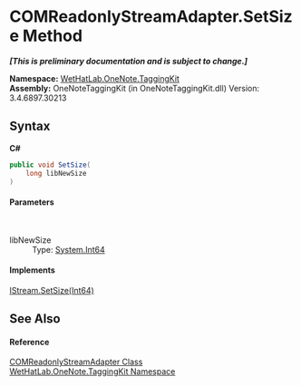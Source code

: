 # COMReadonlyStreamAdapter.SetSize Method 
 _**\[This is preliminary documentation and is subject to change.\]**_

**Namespace:**&nbsp;<a href="4e00c8ac-fc03-0e6d-d2fd-b2c7565a9aa0">WetHatLab.OneNote.TaggingKit</a><br />**Assembly:**&nbsp;OneNoteTaggingKit (in OneNoteTaggingKit.dll) Version: 3.4.6897.30213

## Syntax

**C#**<br />
``` C#
public void SetSize(
	long libNewSize
)
```


#### Parameters
&nbsp;<dl><dt>libNewSize</dt><dd>Type: <a href="http://msdn2.microsoft.com/en-us/library/6yy583ek" target="_blank">System.Int64</a><br /></dd></dl>

#### Implements
<a href="http://msdn2.microsoft.com/en-us/library/bx67h19h" target="_blank">IStream.SetSize(Int64)</a><br />

## See Also


#### Reference
<a href="82b4dea5-ee9c-563c-3ec1-64d6582ed262">COMReadonlyStreamAdapter Class</a><br /><a href="4e00c8ac-fc03-0e6d-d2fd-b2c7565a9aa0">WetHatLab.OneNote.TaggingKit Namespace</a><br />